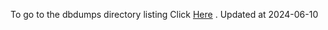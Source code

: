 To go to the dbdumps directory listing Click [Here](https://ipfs.io/ipfs/bafkreibqtvz3wqtnikcfoubyi36leyvju3ka7iftaebldeajk4chf6xiwa) . Updated at 2024-06-10